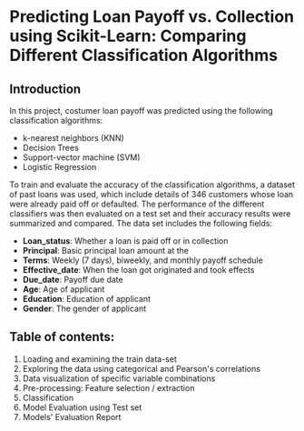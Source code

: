 

# Predicting Loan Payoff vs. Collection using Scikit-Learn: Comparing Different Classification Algorithms

## Introduction
In this project, costumer loan payoff was predicted using the following classification algorithms: 

- k-nearest neighbors (KNN)
- Decision Trees
- Support-vector machine (SVM)
- Logistic Regression

To train and evaluate the accuracy of the classification algorithms, a dataset of past loans was used, which include details of 346 customers whose loan were already paid off or defaulted. The performance of the different classifiers was then evaluated on a test set and their accuracy results were summarized and compared. The data set includes the following fields: 


- **Loan_status**:	 Whether a loan is paid off or in collection
- **Principal**:  	 Basic principal loan amount at the
- **Terms**: 	 	     Weekly (7 days), biweekly, and monthly payoff schedule
- **Effective_date**:  When the loan got originated and took effects
- **Due_date**: 	     Payoff due date
- **Age**: 		     Age of applicant
- **Education**: 	     Education of applicant
- **Gender**:	         The gender of applicant


## Table of contents: 
1. Loading and examining the train data-set
2. Exploring the data using categorical and Pearson's correlations
3. Data visualization of specific variable combinations
4. Pre-processing: Feature selection / extraction
5. Classification
6. Model Evaluation using Test set
7. Models' Evaluation Report
